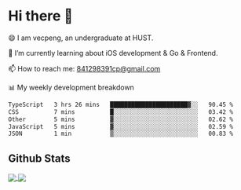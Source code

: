 
# Hi there 👋
😄 I am vecpeng, an undergraduate at HUST.

🌱 I’m currently learning about iOS development & Go & Frontend.

📫 How to reach me: 841298391cp@gmail.com

📊 My weekly development breakdown
<!--START_SECTION:waka-->

```txt
TypeScript   3 hrs 26 mins   ██████████████████████▓░░   90.45 %
CSS          7 mins          █░░░░░░░░░░░░░░░░░░░░░░░░   03.42 %
Other        5 mins          ▓░░░░░░░░░░░░░░░░░░░░░░░░   02.62 %
JavaScript   5 mins          ▓░░░░░░░░░░░░░░░░░░░░░░░░   02.59 %
JSON         1 min           ▒░░░░░░░░░░░░░░░░░░░░░░░░   00.83 %
```

<!--END_SECTION:waka-->

## Github Stats
<a href="https://github.com/anuraghazra/github-readme-stats">
  <img align="center" src="https://github-readme-stats.vercel.app/api?username=vecpeng&count_private=true&hide=stars" />
</a>
<a href="https://github.com/anuraghazra/convoychat">
  <img align="center" src="https://github-readme-stats.vercel.app/api/top-langs/?username=vecpeng&layout=compact" />
</a>
